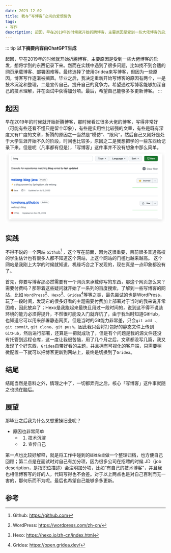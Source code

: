 ```yaml
---
date: 2023-12-02
title: 我与“写博客”之间的爱恨情仇
tags:
- 写作
description: 起因，早在2019年的时候就开始折腾博客，主要原因是受到一些大佬博客的启发，想将学到的东西记录下来。然而在实践中遇到了很多问题，比如找不到合适的网页承载博客、部署困难等。最终选择了使用Gridea来写博客，但因为一些原因，博客写作逐渐被搁置。
---
```

::: tip
**以下摘要内容由ChatGPT生成**

起因，早在2019年的时候就开始折腾博客，主要原因是受到一些大佬博客的启发，想将学到的东西记录下来。然而在实践中遇到了很多问题，比如找不到合适的网页承载博客、部署困难等。最终选择了使用Gridea来写博客，但因为一些原因，博客写作逐渐被搁置。毕业之后，我决定重新开始写博客的原因有两个，一是技术沉淀和整理，二是宣传自己，提升自己的竞争力。希望通过写博客能够加深自己的技术理解，并在面试中获得加分项。最后，希望自己能够多多更新博客。
:::
## 起因

早在2019年的时候就开始折腾博客，那时候看过很多大佬的博客，写得非常好（可能有些还看不懂只是留个印象），有些是实用性比较强的文章，有些是既有深度又有广度的文章，折腾的原因之一当然是“模仿”、“跟风”，然后自己又刚好是处于大学生涯开始不久的阶段，时间也比较多，原因之二是我想把学的一些东西给记录下来。但是呢（凡事都有但是），「写博客」这件事并不没有想象中那么简单。
![An image](/Xnip2023-12-02_14-45-39.png)


## 实践

不得不说的一个网站 `Github`[^1] ，这个写在前面，因为这很重要，目前很多普通高校的学生估计也有很多人都不知道这个网站，上这个网站的门槛也越来越高。
这个网站是我刚上大学的时候就知道，机缘巧合之下发现的，现在真是一点印象都没有了。

首先，你要写博客那必然需要有一个网页来承载你写的东西，那这个网页怎么来？需要付费吗？那带着这些疑问就开始了一系列的百度搜索，了解到一些写博客的网站，比如 `WordPress`[^2]、`Hexo`[^3]、`Gridea`[^4]等等之类，最先尝试的也是WordPress，玩了一段时间，发现它的很多好看的主题需要付费加上部署对于当时的我来说非常困难，因此放弃了；Hexo是我跑起来最快且用过一段时间的，说到这不得不说装环境的能力必须得提升，不然很可能没入门就弃坑了，由于我当时知道GitHub，也知道它可以用来部署静态网页，但是当时的Git能力非常差，只会`git add .`, `git commit`, `git clone`、`git push`，因此我只会将打包好的静态文件上传到`GitHub`，然后进行部署，还算是一把就成功了，但是有个问题是我的源文件还没有托管到远程仓库，这一度让我很苦恼，用了几个月之后，文章都没写几篇，我又发现了个好东西，`Gridea`自带好看的主题，并且拥有可视化的客户端，只需要稍微配置一下就可以把博客更新到网站上，最终是切换到了`Gridea`。

## 结尾

结尾当然是意料之外，情理之中了，一切都弄完之后，核心「写博客」这件事就随之也抛在脑后。

## 展望
那毕业之后我为什么又想重操旧业呢？
- 原因也非常简单
    - 1. 技术沉淀
    - 2. 宣传自己

第一点也比较好解释，就是将工作中碰到的`疑难杂症`做一个整理归档，也方便自己回顾；第二点是在面试时对自己有加分项，因为很多公司在招聘的时候 JD（job description，是指职位描述）会注明加分项，比如“有自己的技术博客”，并且我也相信博客写的好的人，代码写得也不会差。对于以上两点也是对自己百利而无一害的，那何乐而不为呢。最后也希望自己能够多多更新。


## 参考
[^1]: Github: https://github.com
[^2]: WordPress: https://wordpress.com/zh-cn/
[^3]: Hexo: https://hexo.io/zh-cn/index.html
[^4]: Gridea: https://open.gridea.dev/
